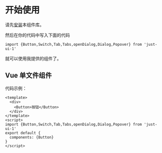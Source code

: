 # 开始使用
请先[安装](#/doc/install)本组件库。

然后在你的代码中写入下面的代码

```
import {Button,Switch,Tab,Tabs,openDialog,Dialog,Popover} from 'just-ui-1'
```

就可以使用我提供的组件了。

## Vue 单文件组件

代码示例：

```
<template>
  <div>
    <Button>按钮</Button>
  </div>
</template>
<script>
import {Button,Switch,Tab,Tabs,openDialog,Dialog,Popover} from 'just-ui-1'
export default {
  components: {Button}
}
</script>
```